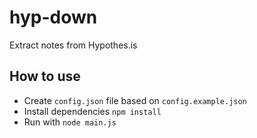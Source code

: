 # hyp-down
Extract notes from Hypothes.is

## How to use

* Create `config.json` file based on `config.example.json`
* Install dependencies `npm install`
* Run with `node main.js`

